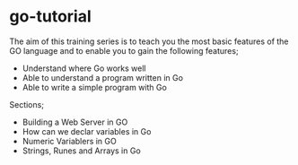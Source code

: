 # go-tutorial
The aim of this training series is to teach you the most basic features of the GO language and to enable you to gain the following features;

* Understand where Go works well
* Able to understand a program written in Go
* Able to write a simple program with Go

Sections;

* Building a Web Server in GO
* How can we declar variables in Go
* Numeric Variablers in GO
* Strings, Runes and Arrays in Go